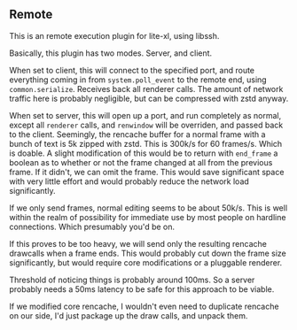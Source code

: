 ## Remote

This is an remote execution plugin for lite-xl, using libssh.

Basically, this plugin has two modes. Server, and client.

When set to client, this will connect to the specified port, and route everything coming in from `system.poll_event` to the remote end, using `common.serialize`.
Receives back all renderer calls. The amount of network traffic here is probably negligible, but can be compressed with zstd anyway.

When set to server, this will open up a port, and run completely as normal, except all `renderer` calls, and `renwindow` will be overriden,
and passed back to the client. Seemingly, the rencache buffer for a normal frame with a bunch of text is 5k zipped with zstd. This is 300k/s for 60 frames/s.
Which is doable. A slight modification of this would be to return with `end_frame` a boolean as to whether or not the frame changed at all from the previous
frame. If it didn't, we can omit the frame. This would save significant space with very little effort and would probably reduce the network load significantly.

If we only send frames, normal editing seems to be about 50k/s. This is well within the realm of possibility for immediate use by most people on hardline connections.
Which presumably you'd be on.

If this proves to be too heavy, we will send only the resulting rencache drawcalls when a frame ends. This would probably cut down the frame size significantly, but would
require core modifications or a pluggable renderer.

Threshold of noticing things is probably around 100ms. So a server probably needs a 50ms latency to be safe for this approach to be viable.


If we modified core rencache, I wouldn't even need to duplicate rencache on our side, I'd just package up the draw calls, and unpack them.


